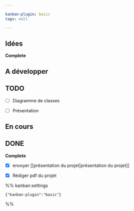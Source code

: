 ```yaml
---

kanban-plugin: basic
tags: null

---
```


## Idées

**Complete**


## A développer



## TODO

- [ ] Diagramme de classes
- [ ] Présentation


## En cours



## DONE

**Complete**
- [x] envoyer [[présentation du projet|présentation du projet]]
- [x] Rédiger pdf du projet




%% kanban:settings
```
{"kanban-plugin":"basic"}
```
%%